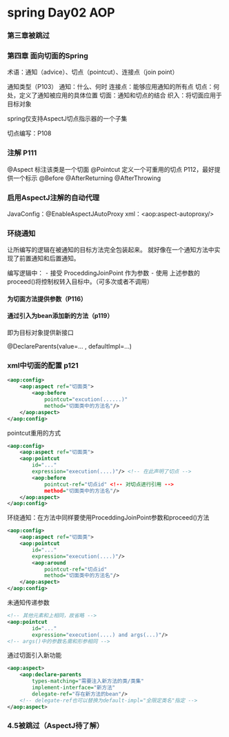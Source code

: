  # spring Day02 AOP



### 第三章被跳过



### 第四章 面向切面的Spring

术语：通知（advice）、切点（pointcut）、连接点（join point）

通知类型（P103）
通知：什么、何时
连接点：能够应用通知的所有点
切点：何处，定义了通知被应用的具体位置
切面：通知和切点的结合
织入：将切面应用于目标对象

spring仅支持AspectJ切点指示器的一个子集

切点编写：P108

### 注解 P111

@Aspect 标注该类是一个切面
@Pointcut 定义一个可重用的切点 P112，最好提供一个标示
@Before
@AfterReturning
@AfterThrowing

### 启用AspectJ注解的自动代理
JavaConfig：@EnableAspectJAutoProxy
xml：\<aop:aspect-autoproxy/\>

### 环绕通知
让所编写的逻辑在被通知的目标方法完全包装起来。
就好像在一个通知方法中实现了前置通知和后置通知。

编写逻辑中：
	⁃	接受 ProceddingJoinPoint 作为参数
	⁃	使用 上述参数的proceed()将控制权转入目标中。（可多次或者不调用）



#### 为切面方法提供参数（P116）



#### 通过**引入**为bean添加新的方法（p119）

即为目标对象提供新接口

 @DeclareParents(value=... , defaultImpl=...)



### xml中切面的配置	p121

```xml
<aop:config>
    <aop:aspect ref="切面类">
    	<aop:before
         	pointcut="excution(......)"
            method="切面类中的方法名"/>
    </aop:aspect>
</aop:config>
```

pointcut重用的方式

```xml
<aop:config>
    <aop:aspect ref="切面类">
    <aop:pointcut
        id="..."
        expression="execution(....)"/> <!-- 在此声明了切点 -->
    	<aop:before
         	pointcut-ref="切点id"	<!-- 对切点进行引用 -->
            method="切面类中的方法名"/>
    </aop:aspect>
</aop:config>
```



环绕通知：在方法中同样要使用ProceddingJoinPoint参数和proceed()方法

```xml
<aop:config>
    <aop:aspect ref="切面类">
    <aop:pointcut
        id="..."
        expression="execution(....)"/>
    	<aop:around
         	pointcut-ref="切点id"
            method="切面类中的方法名"/>
    </aop:aspect>
</aop:config>
```



未通知传递参数

```xml
<!-- 其他元素和上相同，故省略 -->
<aop:pointcut
        id="..."
        expression="execution(....) and args(...)"/>
<!-- args()中的参数名需和形参相同 -->
```



通过切面引入新功能

```xml
<aop:aspect>
    <aop:declare-parents
        types-matching="需要注入新方法的类/类集"
        implement-interface="新方法"
        delegate-ref="存在新方法的bean"/>
    <!-- delegate-ref也可以替换为default-impl="全限定类名"指定 -->
</aop:aspect>
```





### 4.5被跳过（AspectJ待了解）



